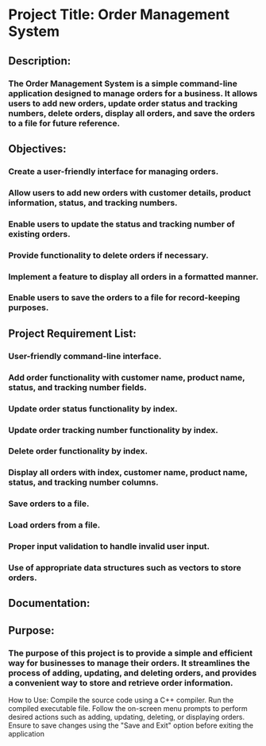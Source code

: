 # Project Title: Order Management System
## Description:
### The Order Management System is a simple command-line application designed to manage orders for a business. It allows users to add new orders, update order status and tracking numbers, delete orders, display all orders, and save the orders to a file for future reference.

## Objectives:
### Create a user-friendly interface for managing orders.
### Allow users to add new orders with customer details, product information, status, and tracking numbers.
### Enable users to update the status and tracking number of existing orders.
### Provide functionality to delete orders if necessary.
### Implement a feature to display all orders in a formatted manner.
### Enable users to save the orders to a file for record-keeping purposes.

## Project Requirement List:
### User-friendly command-line interface.
### Add order functionality with customer name, product name, status, and tracking number fields.
### Update order status functionality by index.
### Update order tracking number functionality by index.
### Delete order functionality by index.
### Display all orders with index, customer name, product name, status, and tracking number columns.
### Save orders to a file.
### Load orders from a file.
### Proper input validation to handle invalid user input.
### Use of appropriate data structures such as vectors to store orders.
## Documentation:
## Purpose:
### The purpose of this project is to provide a simple and efficient way for businesses to manage their orders. It streamlines the process of adding, updating, and deleting orders, and provides a convenient way to store and retrieve order information.

 
How to Use:
Compile the source code using a C++ compiler.
Run the compiled executable file.
Follow the on-screen menu prompts to perform desired actions such as adding, updating, deleting, or displaying orders.
Ensure to save changes using the "Save and Exit" option before exiting the application
